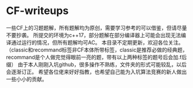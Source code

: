 # CF-writeups
一些CF上的习题题解，所有题解均为原创，需要学习参考的可以借鉴，但请尽量不要抄袭。
所提交的环境为c++17，部分题解在部分编译器上可能会出现无法编译通过运行的情况，但所有题解均可AC。
本目录不定期更新，欢迎各位关注。
（classic和recommand标签非CF本体所带标签，classic是推荐必做的经典题，recommand是个人做完觉得眼前一亮的题，带有以上两种标签的题号后会加.f后缀）
由于本人刚刚入坑github，很多操作不熟练，文件夹的形式可能较乱，以后会逐渐订正。
希望各位佬来好好指教，也希望自己能为入坑算法竞赛的新人做出一些小小的贡献。

